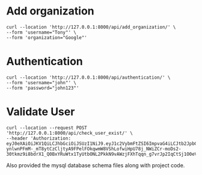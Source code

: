 # Add organization
```
curl --location 'http://127.0.0.1:8000/api/add_organization/' \
--form 'username="Tony"' \
--form 'organization="Google"'
```

# Authentication
```
curl --location 'http://127.0.0.1:8000/api/authentication/' \
--form 'username="john"' \
--form 'password="john123"'
```

# Validate User
```
curl --location --request POST 'http://127.0.0.1:8000/api/check_user_exist/' \
--header 'Authorization: eyJ0eXAiOiJKV1QiLCJhbGciOiJSUzI1NiJ9.eyJ1c2VybmFtZSI6ImpvaG4iLCJtb2JpbGUiOiIxMTExMTExMTExIiwiZW1haWwiOiJqb2huQGdtYWlsLmNvbSIsIm9yZ2FuaXphdGlvbiI6bnVsbCwiZXhwIjoxNjg5MTk3MDUzfQ.LYzTUwyDZhv4l47LD5T-ynlwnPFmM-_mT8ytCzCljtyA9FPelFOkqwmW8VShLofwiHpU78j_NWiZCr-moDs2-30tkmz9i8bdrX1_Q0BxYRuWtx1TyUtbONL2PkkN9vAWzjFXhTqqn_g7vrJp2IqCtSj1O0eVwixjDojGpuGBdgE'
```

Also provided the mysql database schema files along with project code.